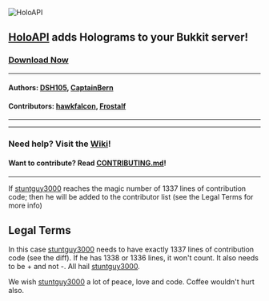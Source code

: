 ![HoloAPI](https://dev.bukkit.org/media/images/70/44/Banner_PNG.png "HoloAPI")
## [HoloAPI](https://dev.bukkit.org/bukkit-plugins/holoapi/) adds Holograms to your Bukkit server!
### [Download Now](https://github.com/DSH105/HoloAPI/releases)
----

#### Authors: [DSH105](https://github.com/DSH105), [CaptainBern](https://github.com/CaptainBern)
#### Contributors: [hawkfalcon](https://github.com/hawkfalcon), [Frostalf](https://github.com/Frostalf)

----
----

### Need help? Visit the [Wiki](https://github.com/DSH105/HoloAPI/wiki)!
#### Want to contribute? Read [CONTRIBUTING.md](https://github.com/DSH105/HoloAPI/blob/master/CONTRIBUTING.md)!

----

If [stuntguy3000](https://github.com/stuntguy3000) reaches the magic number of 1337 lines of contribution code; then he will be added to the contributor list
(see the Legal Terms for more info)


Legal Terms
----
In this case [stuntguy3000](https://github.com/stuntguy3000) needs to have exactly 1337 lines of contribution code (see the diff). If he
has 1338 or 1336 lines, it won't count. It also needs to be + and not -. All hail [stuntguy3000](https://github.com/stuntguy3000).

We wish [stuntguy3000](https://github.com/stuntguy3000) a lot of peace, love and code. Coffee wouldn't hurt also.
